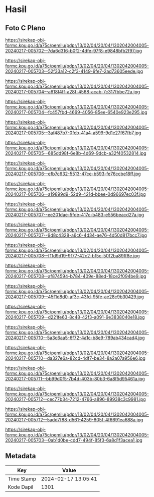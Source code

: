 # Hasil

## Foto C Plano

https://sirekap-obj-formc.kpu.go.id/a75c/pemilu/pdpr/13/02/04/20/04/1302042004005-20240217-005702--7da6d316-b0f2-4dfe-97f8-e9848bfb2f97.jpg

https://sirekap-obj-formc.kpu.go.id/a75c/pemilu/pdpr/13/02/04/20/04/1302042004005-20240217-005703--52f33a12-c2f3-4149-9fe7-2ad73605eede.jpg

https://sirekap-obj-formc.kpu.go.id/a75c/pemilu/pdpr/13/02/04/20/04/1302042004005-20240217-005704--a618f4ff-a28f-4568-acab-7c317fbbe72a.jpg

https://sirekap-obj-formc.kpu.go.id/a75c/pemilu/pdpr/13/02/04/20/04/1302042004005-20240217-005704--fc457fbd-4669-4056-85ee-6540e923e295.jpg

https://sirekap-obj-formc.kpu.go.id/a75c/pemilu/pdpr/13/02/04/20/04/1302042004005-20240217-005705--3af487b7-0fcb-41a4-a599-9d1e27f67fb7.jpg

https://sirekap-obj-formc.kpu.go.id/a75c/pemilu/pdpr/13/02/04/20/04/1302042004005-20240217-005705--685dd98f-6e8b-4d69-9dcb-a32f40532814.jpg

https://sirekap-obj-formc.kpu.go.id/a75c/pemilu/pdpr/13/02/04/20/04/1302042004005-20240217-005706--efb7c632-5513-47ce-b593-fe76ccbe18ff.jpg

https://sirekap-obj-formc.kpu.go.id/a75c/pemilu/pdpr/13/02/04/20/04/1302042004005-20240217-005706--a19899d9-52d9-421d-bbee-0d96697ec03f.jpg

https://sirekap-obj-formc.kpu.go.id/a75c/pemilu/pdpr/13/02/04/20/04/1302042004005-20240217-005707--ee201dae-5fde-417c-b483-e556beacd27a.jpg

https://sirekap-obj-formc.kpu.go.id/a75c/pemilu/pdpr/13/02/04/20/04/1302042004005-20240217-005707--9d8c4328-a6c6-4d34-ae76-4d50d817bcc7.jpg

https://sirekap-obj-formc.kpu.go.id/a75c/pemilu/pdpr/13/02/04/20/04/1302042004005-20240217-005708--f11d9d19-9f77-42c2-bf5c-50f2ba89ff8e.jpg

https://sirekap-obj-formc.kpu.go.id/a75c/pemilu/pdpr/13/02/04/20/04/1302042004005-20240217-005708--af874594-b784-409e-88ed-18ce2f094be9.jpg

https://sirekap-obj-formc.kpu.go.id/a75c/pemilu/pdpr/13/02/04/20/04/1302042004005-20240217-005709--45f1d8d0-af3c-43fd-95fe-ae28c9b30429.jpg

https://sirekap-obj-formc.kpu.go.id/a75c/pemilu/pdpr/13/02/04/20/04/1302042004005-20240217-005709--d221fe63-8c48-42f3-a091-9e3838040e18.jpg

https://sirekap-obj-formc.kpu.go.id/a75c/pemilu/pdpr/13/02/04/20/04/1302042004005-20240217-005710--5a3c6aa5-6f72-4a1c-b8e9-789ab434cad4.jpg

https://sirekap-obj-formc.kpu.go.id/a75c/pemilu/pdpr/13/02/04/20/04/1302042004005-20240217-005710--da327e6a-82cd-4df7-be34-8a2a07a956e6.jpg

https://sirekap-obj-formc.kpu.go.id/a75c/pemilu/pdpr/13/02/04/20/04/1302042004005-20240217-005711--bb99d0f5-7b4d-403b-80b3-6a8f5d95461a.jpg

https://sirekap-obj-formc.kpu.go.id/a75c/pemilu/pdpr/13/02/04/20/04/1302042004005-20240217-005712--cec77b34-7212-4766-a896-89938c3c9981.jpg

https://sirekap-obj-formc.kpu.go.id/a75c/pemilu/pdpr/13/02/04/20/04/1302042004005-20240217-005712--5add7f88-d561-4259-805f-4f6691ea688a.jpg

https://sirekap-obj-formc.kpu.go.id/a75c/pemilu/pdpr/13/02/04/20/04/1302042004005-20240217-005703--0ab1d0be-cdd7-494f-85f3-6a8d1f3acea1.jpg


## Metadata

| Key        | Value               |
| ---------- | ------------------- |
| Time Stamp | 2024-02-17 13:05:41 |
| Kode Dapil | 1301                |



